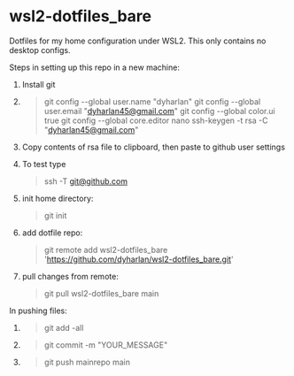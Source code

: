 # wsl2-dotfiles_bare
Dotfiles for my home configuration under WSL2. This only contains no desktop configs.

Steps in setting up this repo in a new machine:
1. Install git
2. 
	> git config --global user.name "dyharlan"
	> git config --global user.email "dyharlan45@gmail.com"
	> git config --global color.ui true
	> git config --global core.editor nano
	> ssh-keygen -t rsa -C "dyharlan45@gmail.com"

3. Copy contents of rsa file to clipboard, then paste to github user settings
4. To test type
	> ssh -T git@github.com
5. init home directory:
	> git init
6. add dotfile repo:
	> git remote add wsl2-dotfiles_bare 'https://github.com/dyharlan/wsl2-dotfiles_bare.git'
7. pull changes from remote:
	> git pull wsl2-dotfiles_bare main

In pushing files:
1. > git add -all
2. > git commit -m "YOUR_MESSAGE"
3. > git push mainrepo main
